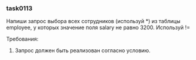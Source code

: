 
### task0113

Напиши запрос выбора всех сотрудников (используй *) из таблицы employee,
у которых значение поля salary не равно 3200.
Используй !=


Требования:
1.	Запрос должен быть реализован согласно условию.


